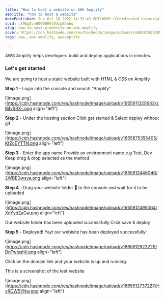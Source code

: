 ```yaml
---
title: "How to host a website on AWS Amplify"
seoTitle: "how to host a website"
datePublished: Sun Oct 16 2022 14:32:43 GMT+0000 (Coordinated Universal Time)
cuid: cl9bg5vn0000009l0dzp62wbq
slug: how-to-host-a-website-on-aws-amplify
cover: https://cdn.hashnode.com/res/hashnode/image/upload/v1665874391095/vsQiz_jQe.jpg
tags: aws, aws-amplify, awsamplify

---
```


AWS Amplify helps developers build and deploy applications in minutes.
### **Let's get started**

We are going to host a static website built with HTML & CSS on Amplify

**Step 1** - Login into the console and search "Amplify"


![image.png](https://cdn.hashnode.com/res/hashnode/image/upload/v1665911329642/zBiIvRRX-.png align="left")


**Step 2** - Under the hosting section
Click get started &
Select deploy without git

![image.png](https://cdn.hashnode.com/res/hashnode/image/upload/v1665875355405/KtZcEYTTN.png align="left")



**Step 3** - Enter the app name 
Provide an environment name e.g Test, Dev
Keep drag & drop selected as the method 


![image.png](https://cdn.hashnode.com/res/hashnode/image/upload/v1665912446046/2WBEGwsya.png align="left")

**Step 4** - Drag your website folder 📁 to the console and wait for it to be uploaded 


![image.png](https://cdn.hashnode.com/res/hashnode/image/upload/v1665912495064/XnYydZaGw.png align="left")

Our website folder has been uploaded successfully
Click save & deploy


**Step 5** - Deployed!
Yay! our webisite has been deployed successfully!



![image.png](https://cdn.hashnode.com/res/hashnode/image/upload/v1665912622229/DnTwIsshV.png align="left")


Click on the domain link and your website is up and running.



This is a screenshot of the test website 

![image.png](https://cdn.hashnode.com/res/hashnode/image/upload/v1665912737227/HxRCW5YNw.png align="left")






